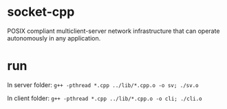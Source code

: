 # socket-cpp

POSIX compliant multiclient-server network infrastructure that can operate autonomously in any application.

# run

In server folder:
`g++ -pthread *.cpp ../lib/*.cpp.o -o sv; ./sv.o`

In client folder:
`g++ -pthread *.cpp ../lib/*.cpp.o -o cli; ./cli.o`
